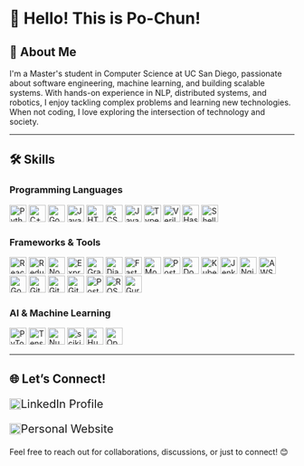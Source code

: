 # 👋 Hello! This is Po-Chun!

## 🌟 About Me  
I'm a Master's student in Computer Science at UC San Diego, passionate about software engineering, machine learning, and building scalable systems. With hands-on experience in NLP, distributed systems, and robotics, I enjoy tackling complex problems and learning new technologies. When not coding, I love exploring the intersection of technology and society.  

---

## 🛠️ Skills  

### **Programming Languages**  
<span>
  <img src="https://img.shields.io/badge/Python-3776AB?style=flat&logo=python&logoColor=white" alt="Python" height="30px">  
  <img src="https://img.shields.io/badge/C++-00599C?style=flat&logo=c%2B%2B&logoColor=white" alt="C++" height="30px">  
  <img src="https://img.shields.io/badge/Go-00ADD8?style=flat&logo=go&logoColor=white" alt="Go" height="30px">  
  <img src="https://img.shields.io/badge/Java-007396?style=flat&logo=java&logoColor=white" alt="Java" height="30px">  
  <img src="https://img.shields.io/badge/HTML5-E34F26?style=flat&logo=html5&logoColor=white" alt="HTML" height="30px">  
  <img src="https://img.shields.io/badge/CSS3-1572B6?style=flat&logo=css3&logoColor=white" alt="CSS" height="30px">  
  <img src="https://img.shields.io/badge/JavaScript-F7DF1E?style=flat&logo=javascript&logoColor=black" alt="JavaScript" height="30px">  
  <img src="https://img.shields.io/badge/TypeScript-007ACC?style=flat&logo=typescript&logoColor=white" alt="TypeScript" height="30px"> 
  <img src="https://img.shields.io/badge/Verilog-FF6600?style=flat&logoColor=white" alt="Verilog" height="30px">  
  <img src="https://img.shields.io/badge/Haskell-5D4F85?style=flat&logo=haskell&logoColor=white" alt="Haskell" height="30px">  
  <img src="https://img.shields.io/badge/Shell_Scripting-4EAA25?style=flat&logo=gnu-bash&logoColor=white" alt="Shell Scripting" height="30px">  
</span>

### **Frameworks & Tools**  
<span>
  <img src="https://img.shields.io/badge/React-61DAFB?style=flat&logo=react&logoColor=black" alt="React" height="30px">  
  <img src="https://img.shields.io/badge/Redux-764ABC?style=flat&logo=redux&logoColor=white" alt="Redux" height="30px"> 
  <img src="https://img.shields.io/badge/Node.js-339933?style=flat&logo=node.js&logoColor=white" alt="Node.js" height="30px">  
  <img src="https://img.shields.io/badge/Express.js-000000?style=flat&logo=express&logoColor=white" alt="Express.js" height="30px">  
  <img src="https://img.shields.io/badge/GraphQL-E10098?style=flat&logo=graphql&logoColor=white" alt="GraphQL" height="30px"> 
  <img src="https://img.shields.io/badge/Django-092E20?style=flat&logo=django&logoColor=white" alt="Django" height="30px">  
  <img src="https://img.shields.io/badge/FastAPI-009688?style=flat&logo=fastapi&logoColor=white" alt="FastAPI" height="30px"> 
  <img src="https://img.shields.io/badge/MongoDB-47A248?style=flat&logo=mongodb&logoColor=white" alt="MongoDB" height="30px">  
  <img src="https://img.shields.io/badge/PostgreSQL-4169E1?style=flat&logo=postgresql&logoColor=white" alt="PostgreSQL" height="30px">
  <img src="https://img.shields.io/badge/Docker-2496ED?style=flat&logo=docker&logoColor=white" alt="Docker" height="30px">  
  <img src="https://img.shields.io/badge/Kubernetes-326CE5?style=flat&logo=kubernetes&logoColor=white" alt="Kubernetes" height="30px">  
  <img src="https://img.shields.io/badge/Jenkins-D24939?style=flat&logo=jenkins&logoColor=white" alt="Jenkins" height="30px">  
  <img src="https://img.shields.io/badge/Nginx-009639?style=flat&logo=nginx&logoColor=white" alt="Nginx" height="30px">  
  <img src="https://img.shields.io/badge/AWS-232F3E?style=flat&logo=amazon-aws&logoColor=white" alt="AWS" height="30px">  
  <img src="https://img.shields.io/badge/Google_Cloud-4285F4?style=flat&logo=google-cloud&logoColor=white" alt="Google Cloud" height="30px">  
  <img src="https://img.shields.io/badge/Git-F05032?style=flat&logo=git&logoColor=white" alt="Git" height="30px">  
  <img src="https://img.shields.io/badge/GitHub-181717?style=flat&logo=github&logoColor=white" alt="GitHub" height="30px">  
  <img src="https://img.shields.io/badge/GitLab-FCA121?style=flat&logo=gitlab&logoColor=white" alt="GitLab" height="30px">  
  <img src="https://img.shields.io/badge/Postman-FF6C37?style=flat&logo=postman&logoColor=white" alt="Postman" height="30px">  
  <img src="https://img.shields.io/badge/ROS2-22314E?style=flat&logo=ros&logoColor=white" alt="ROS2" height="30px">  
  <img src="https://img.shields.io/badge/Gurobi-FF0000?style=flat&logoColor=white" alt="Gurobi" height="30px">  
</span>

### **AI & Machine Learning**  
<span>
  <img src="https://img.shields.io/badge/PyTorch-EE4C2C?style=flat&logo=pytorch&logoColor=white" alt="PyTorch" height="30px">  
  <img src="https://img.shields.io/badge/TensorFlow-FF6F00?style=flat&logo=tensorflow&logoColor=white" alt="TensorFlow" height="30px">  
  <img src="https://img.shields.io/badge/NumPy-013243?style=flat&logo=numpy&logoColor=white" alt="NumPy" height="30px">  
  <img src="https://img.shields.io/badge/scikit--learn-F7931E?style=flat&logo=scikit-learn&logoColor=white" alt="scikit-learn" height="30px">
  <img src="https://img.shields.io/badge/HuggingFace-FCBB6D?style=flat&logo=huggingface&logoColor=white" alt="Hugging Face" height="30px">
  <img src="https://img.shields.io/badge/OpenAI_API-412991?style=flat&logo=openai&logoColor=white" alt="OpenAI API" height="30px">  
</span>

---

## 🌐 Let’s Connect!  

<div align="left">
  <p style="display: flex; align-items: center; font-size: 20px;">
    <img src="https://img.shields.io/badge/LinkedIn-%230077B5.svg?style=flat&logo=linkedin&logoColor=white" alt="LinkedIn Icon" height="20px">
    <a href="https://www.linkedin.com/in/pochunwu2000" target="_blank" style="text-decoration:none;">LinkedIn Profile</a>
  </p>
  <p style="display: flex; align-items: center; font-size: 20px;">
    <img src="https://img.shields.io/badge/GitHub-%23121011.svg?style=flat&logo=github&logoColor=white" alt="GitHub Icon" height="20px">
    <a href="https://pochunwu.github.io" target="_blank" style="text-decoration:none;">Personal Website</a>
  </p>
</div>

Feel free to reach out for collaborations, discussions, or just to connect! 😊
